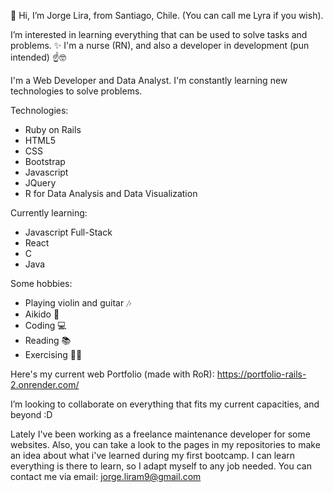 👋 Hi, I’m Jorge Lira, from Santiago, Chile. (You can call me Lyra if you wish).

I’m interested in learning everything that can be used to solve tasks and problems. ✨
I'm a nurse (RN), and also a developer in development (pun intended) ☝🤓

I'm a Web Developer and Data Analyst. I'm constantly learning new technologies to solve problems.

Technologies:
- Ruby on Rails
- HTML5
- CSS
- Bootstrap
- Javascript
- JQuery
- R for Data Analysis and Data Visualization

Currently learning:
- Javascript Full-Stack
- React
- C
- Java

Some hobbies:
- Playing violin and guitar 🎶
- Aikido 🥋
- Coding 💻
- Reading 📚
- Exercising 🏃‍♂️

Here's my current web Portfolio (made with RoR): https://portfolio-rails-2.onrender.com/

I’m looking to collaborate on everything that fits my current capacities, and beyond :D

Lately I've been working as a freelance maintenance developer for some websites. Also, you can take a look to the pages in my repositories to make an idea about what i've learned during my first bootcamp. I can learn everything is there to learn, so I adapt myself to any job needed.
You can contact me via email: jorge.liram9@gmail.com

<!---
Lyrachan/Lyrachan is a ✨ special ✨ repository because its `README.md` (this file) appears on your GitHub profile.
You can click the Preview link to take a look at your changes.
--->

